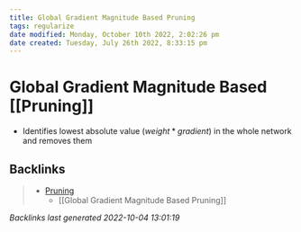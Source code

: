 ```yaml
---
title: Global Gradient Magnitude Based Pruning
tags: regularize
date modified: Monday, October 10th 2022, 2:02:26 pm
date created: Tuesday, July 26th 2022, 8:33:15 pm
---
```


# Global Gradient Magnitude Based [[Pruning]]
- Identifies lowest absolute value $(weight*gradient)$ in the whole network and removes them

## Backlinks
> - [Pruning](Pruning.md)
>   - [[Global Gradient Magnitude Based Pruning]]

_Backlinks last generated 2022-10-04 13:01:19_
